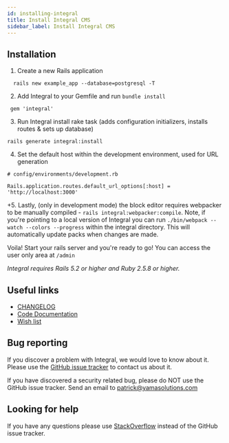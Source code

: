 ```yaml
---
id: installing-integral
title: Install Integral CMS
sidebar_label: Install Integral CMS
---
```


## Installation

1. Create a new Rails application
```
  rails new example_app --database=postgresql -T
```
2. Add Integral to your Gemfile and run `bundle install`
 ```
  gem 'integral'
 ```
3. Run Integral install rake task (adds configuration initializers, installs routes & sets up database)
 ```
rails generate integral:install
 ```
4. Set the default host within the development environment, used for URL generation
```
# config/environments/development.rb

Rails.application.routes.default_url_options[:host] = 'http://localhost:3000'
```

+5. Lastly, (only in development mode) the block editor requires webpacker to be manually compiled - `rails integral:webpacker:compile`. Note, if you're pointing to a local version of Integral you can run `./bin/webpack --watch --colors --progress` within the integral directory. This will automatically update packs when changes are made.

Voila! Start your rails server and you're ready to go! You can access the user only area at `/admin`

*Integral requires Rails 5.2 or higher and Ruby 2.5.8 or higher.*

## Useful links

* [CHANGELOG](https://github.com/yamasolutions/integral/blob/master/CHANGELOG.md)
* [Code Documentation][code-docs-website]
* [Wish list](https://github.com/yamasolutions/integral/wiki/Wish-List)

## Bug reporting
If you discover a problem with Integral, we would love to know about it. Please use the [GitHub issue tracker][github-issue-tracker] to contact us about it.

If you have discovered a security related bug, please do NOT use the GitHub issue tracker. Send an email to patrick@yamasolutions.com

## Looking for help
If you have any questions please use [StackOverflow](https://stackoverflow.com) instead of the GitHub issue tracker.


[integral-cms]: https://integralrails.com
[contributing-guide]: https://github.com/yamasolutions/integral/blob/master/docs/contributing.md
[integral-github]: https://github.com/yamasolutions/integral
[version-website]: https://rubygems.org/gems/integral
[ci-website]: https://circleci.com/gh/yamasolutions/integral/tree/master
[code-climate-website]: https://codeclimate.com/github/yamasolutions/integral
[code-docs-website]: https://www.rubydoc.info/github/yamasolutions/integral
[github-issue-tracker]: https://github.com/yamasolutions/integral/issues
